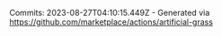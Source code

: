 Commits: 2023-08-27T04:10:15.449Z - Generated via https://github.com/marketplace/actions/artificial-grass
<br>
